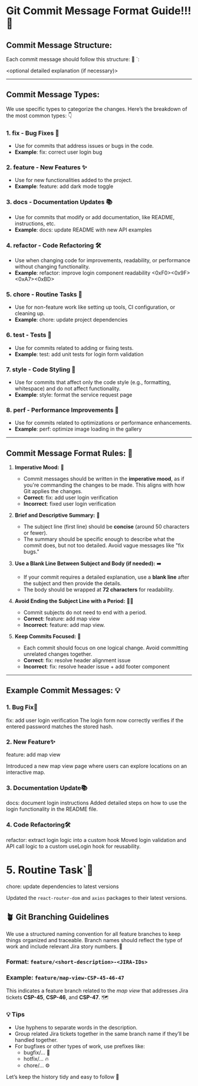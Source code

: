 # Git Commit Message Format Guide!!! 🎉

## Commit Message Structure:
Each commit message should follow this structure: 🧱
`<type>: <short summary line>

<optional detailed explanation (if necessary)>

---

## Commit Message Types:
We use specific types to categorize the changes. Here’s the breakdown of the most common types: 👇

### 1. fix - Bug Fixes 🐛
- Use for commits that address issues or bugs in the code.
- **Example**: fix: correct user login bug 

### 2. feature - New Features ✨
- Use for new functionalities added to the project.
- **Example**: feature: add dark mode toggle 

### 3. docs - Documentation Updates 📚
- Use for commits that modify or add documentation, like README, instructions, etc.
- **Example**: docs: update README with new API examples 

### 4. refactor - Code Refactoring 🛠️
- Use when changing code for improvements, readability, or performance without changing functionality.
- **Example**: refactor: improve login component readability <0xF0><0x9F><0xA7><0xBD>

### 5. chore - Routine Tasks 🧹
- Use for non-feature work like setting up tools, CI configuration, or cleaning up.
- **Example**: chore: update project dependencies 

### 6. test - Tests 🧪
- Use for commits related to adding or fixing tests.
- **Example**: test: add unit tests for login form validation 

### 7. style - Code Styling 🎨
- Use for commits that affect only the code style (e.g., formatting, whitespace) and do not affect functionality.
- **Example**: style: format the service request page 

### 8. perf - Performance Improvements 🚀
- Use for commits related to optimizations or performance enhancements.
- **Example**: perf: optimize image loading in the gallery 

---

## Commit Message Format Rules: 🚦

1. **Imperative Mood:** 💪
    - Commit messages should be written in the **imperative mood**, as if you're commanding the changes to be made. This aligns with how Git applies the changes.
    - **Correct**: fix: add user login verification 
    - **Incorrect**: fixed user login verification 

2. **Brief and Descriptive Summary:** 📝
    - The subject line (first line) should be **concise** (around 50 characters or fewer).
    - The summary should be specific enough to describe what the commit does, but not too detailed. Avoid vague messages like "fix bugs." 

3. **Use a Blank Line Between Subject and Body (if needed):** ➡️
    - If your commit requires a detailed explanation, use a **blank line** after the subject and then provide the details.
    - The body should be wrapped at **72 characters** for readability. 

4. **Avoid Ending the Subject Line with a Period:** 🙅‍♀️
    - Commit subjects do not need to end with a period.
    - **Correct**: feature: add map view 
    - **Incorrect**: feature: add map view. 

5. **Keep Commits Focused:** 🎯
    - Each commit should focus on one logical change. Avoid committing unrelated changes together.
    - **Correct**: fix: resolve header alignment issue 
    - **Incorrect**: fix: resolve header issue + add footer component 

---

## Example Commit Messages: 💡

### **1. Bug Fix**🐛
fix: add user login verification
The login form now correctly verifies if the entered password matches the stored hash. 

### **2. New Feature**✨
feature: add map view

Introduced a new map view page where users can explore locations on an interactive map. 
### **3. Documentation Update**📚
docs: document login instructions
Added detailed steps on how to use the login functionality in the README file. 
### **4. Code Refactoring**🛠️
refactor: extract login logic into a custom hook
Moved login validation and API call logic to a custom useLogin hook for reusability. 
# **5. Routine Task**`🧹
chore: update dependencies to latest versions

Updated the `react-router-dom` and `axios` packages to their latest versions. 
## 🪴 Git Branching Guidelines

We use a structured naming convention for all feature branches to keep things organized and traceable. Branch names should reflect the type of work and include relevant Jira story numbers. 🌳

### Format:  `feature/<short-description>-<JIRA-IDs>`

### Example: `feature/map-view-CSP-45-46-47`


This indicates a feature branch related to the *map view* that addresses Jira tickets **CSP-45**, **CSP-46**, and **CSP-47**. 🗺️

### 💡 Tips
- Use hyphens to separate words in the description.
- Group related Jira tickets together in the same branch name if they’ll be handled together.
- For bugfixes or other types of work, use prefixes like:
  - bugfix/... 🐞
  - hotfix/... 🔥
  - chore/... ⚙️

Let’s keep the history tidy and easy to follow 🙌